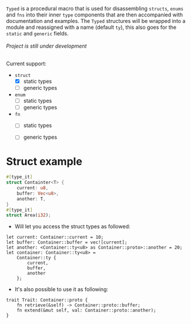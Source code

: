 `Typed` is a procedural macro that is used for disassembling `structs`, `enums` and `fns` into their inner `type` components that are then accompanied with documentation and examples. The `Typed` structures will be wrapped into a module and reassigned with a name (default `ty`), this also goes for the `static` and `generic` fields.
<br />
<br />
*Project is still under development*
<br />
<br />

Current support:
- `struct`
  - [x] static types
  - [ ] generic types
- `enum`
  - [ ] static types
  - [ ] generic types
- `fn`
  - [ ] static types
  - [ ] generic types


# Struct example
```rust
#[type_it]
struct Containter<T> {
    current: u8,
    buffer: Vec<u8>,
    another: T,
}
#[type_it]
struct Area(i32);
```
- Will let you access the struct types as followed:
```
let current: Container::current = 10;
let buffer: Container::buffer = vec![current];
let another: <Container::ty<u8> as Container::proto>::another = 20;
let container: Container::ty<u8> = 
    Container::ty {
        current,
        buffer,
        another
    };
```
- It's also possible to use it as following:
```
trait Trait: Container::proto {
    fn retrieve(&self) -> Container::proto::buffer;
    fn extend(&mut self, val: Container::proto::another); 
}
```
